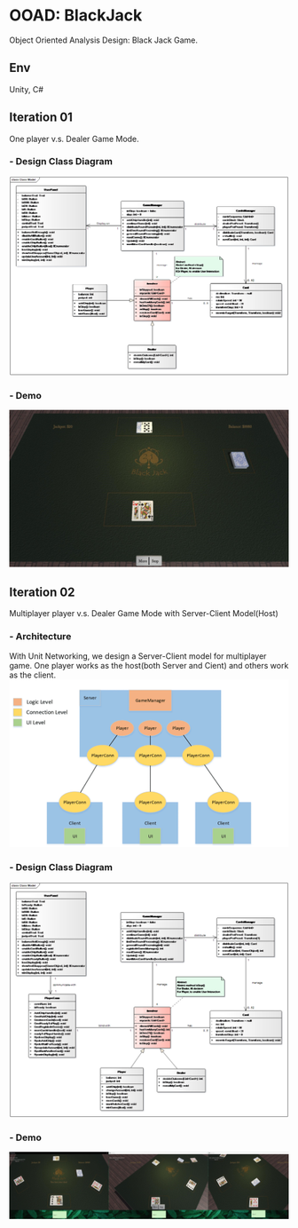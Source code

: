 # OOAD: BlackJack
Object Oriented Analysis Design: Black Jack Game.
## Env
Unity, C#
## Iteration 01
One player v.s. Dealer Game Mode.
### - Design Class Diagram
![image](https://raw.githubusercontent.com/ceej7/OOAD-BlackJack/master/Document/DesignClass01.png)
### - Demo
![image](https://raw.githubusercontent.com/ceej7/OOAD-BlackJack/master/Display/Demo01.jpg)
## Iteration 02
Multiplayer player v.s. Dealer Game Mode with Server-Client Model(Host)
### - Architecture
With Unit Networking, we design a Server-Client model for multiplayer game. One player works as the host(both Server and Cient) and others work as the client.
![image](https://raw.githubusercontent.com/ceej7/OOAD-BlackJack/master/Document/Architecture02.png)
### - Design Class Diagram
![image](https://raw.githubusercontent.com/ceej7/OOAD-BlackJack/master/Document/DesignClass02.png)
### - Demo
![image](https://raw.githubusercontent.com/ceej7/OOAD-BlackJack/master/Display/Demo02.jpg)